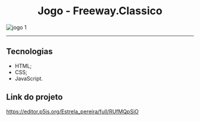 # <h1 align="center"> Jogo - Freeway.Classico </h1>

![jogo 1](https://user-images.githubusercontent.com/106935816/186987134-34ffa899-3772-4b42-980d-27ec293afdb0.png)

<hr>

## Tecnologias

- HTML;
- CSS;
- JavaScript.

## Link do projeto

<https://editor.p5js.org/Estrela_pereira/full/RUfMQpSiO>
